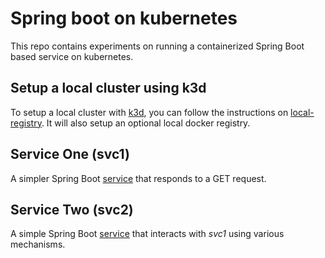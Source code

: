 # Spring boot on kubernetes

This repo contains experiments on running a containerized Spring Boot based service on kubernetes.

## Setup a local cluster using k3d
To setup a local cluster with [k3d](https://k3d.io/v5.2.2/#installation), you can follow the instructions on [local-registry](./local-registry/README.md). It will also setup an optional local docker registry.

## Service One (svc1)
A simpler Spring Boot [service](./svc1/README.md) that responds to a GET request.

## Service Two (svc2)
A simple Spring Boot [service](./svc2/README.md) that interacts with *svc1* using various mechanisms.